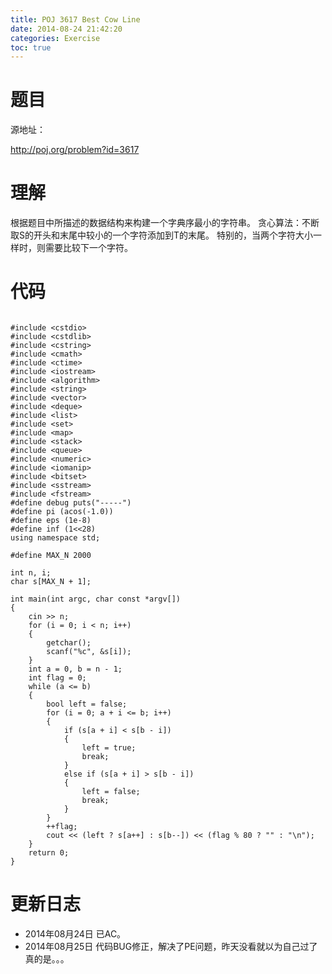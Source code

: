 ```yaml
---
title: POJ 3617 Best Cow Line
date: 2014-08-24 21:42:20
categories: Exercise
toc: true
---
```

# 题目
源地址：

http://poj.org/problem?id=3617

# 理解
根据题目中所描述的数据结构来构建一个字典序最小的字符串。
贪心算法：不断取S的开头和末尾中较小的一个字符添加到T的末尾。
特别的，当两个字符大小一样时，则需要比较下一个字符。

<!-- more -->

# 代码

```

#include <cstdio>
#include <cstdlib>
#include <cstring>
#include <cmath>
#include <ctime>
#include <iostream>
#include <algorithm>
#include <string>
#include <vector>
#include <deque>
#include <list>
#include <set>
#include <map>
#include <stack>
#include <queue>
#include <numeric>
#include <iomanip>
#include <bitset>
#include <sstream>
#include <fstream>
#define debug puts("-----")
#define pi (acos(-1.0))
#define eps (1e-8)
#define inf (1<<28)
using namespace std;

#define MAX_N 2000

int n, i;
char s[MAX_N + 1];

int main(int argc, char const *argv[])
{
    cin >> n;
    for (i = 0; i < n; i++)
    {
        getchar();
        scanf("%c", &s[i]);
    }
    int a = 0, b = n - 1;
    int flag = 0;
    while (a <= b)
    {
        bool left = false;
        for (i = 0; a + i <= b; i++)
        {
            if (s[a + i] < s[b - i])
            {
                left = true;
                break;
            }
            else if (s[a + i] > s[b - i])
            {
                left = false;
                break;
            }
        }
        ++flag;
        cout << (left ? s[a++] : s[b--]) << (flag % 80 ? "" : "\n");
    }
    return 0;
}

```

# 更新日志
- 2014年08月24日 已AC。
- 2014年08月25日 代码BUG修正，解决了PE问题，昨天没看就以为自己过了真的是。。。